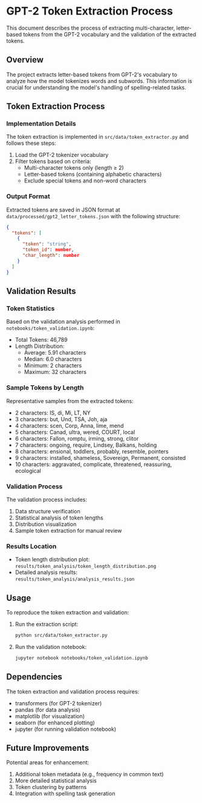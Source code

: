 # GPT-2 Token Extraction Process

This document describes the process of extracting multi-character, letter-based tokens from the GPT-2 vocabulary and the validation of the extracted tokens.

## Overview

The project extracts letter-based tokens from GPT-2's vocabulary to analyze how the model tokenizes words and subwords. This information is crucial for understanding the model's handling of spelling-related tasks.

## Token Extraction Process

### Implementation Details

The token extraction is implemented in `src/data/token_extractor.py` and follows these steps:

1. Load the GPT-2 tokenizer vocabulary
2. Filter tokens based on criteria:
   - Multi-character tokens only (length ≥ 2)
   - Letter-based tokens (containing alphabetic characters)
   - Exclude special tokens and non-word characters

### Output Format

Extracted tokens are saved in JSON format at `data/processed/gpt2_letter_tokens.json` with the following structure:

```json
{
  "tokens": [
    {
      "token": "string",
      "token_id": number,
      "char_length": number
    }
  ]
}
```

## Validation Results

### Token Statistics

Based on the validation analysis performed in `notebooks/token_validation.ipynb`:

- Total Tokens: 46,789
- Length Distribution:
  - Average: 5.91 characters
  - Median: 6.0 characters
  - Minimum: 2 characters
  - Maximum: 32 characters

### Sample Tokens by Length

Representative samples from the extracted tokens:

- 2 characters: IS, di, Mi, LT, NY
- 3 characters: but, Und, TSA, Joh, aja
- 4 characters: scen, Corp, Anna, lime, mend
- 5 characters: Canad, ultra, wered, COURT, local
- 6 characters: Fallon, romptu, irming, strong, clitor
- 7 characters: ongoing, require, Lindsey, Balkans, holding
- 8 characters: ensional, toddlers, probably, resemble, pointers
- 9 characters: installed, shameless, Sovereign, Permanent, consisted
- 10 characters: aggravated, complicate, threatened, reassuring, ecological

### Validation Process

The validation process includes:

1. Data structure verification
2. Statistical analysis of token lengths
3. Distribution visualization
4. Sample token extraction for manual review

### Results Location

- Token length distribution plot: `results/token_analysis/token_length_distribution.png`
- Detailed analysis results: `results/token_analysis/analysis_results.json`

## Usage

To reproduce the token extraction and validation:

1. Run the extraction script:
   ```bash
   python src/data/token_extractor.py
   ```

2. Run the validation notebook:
   ```bash
   jupyter notebook notebooks/token_validation.ipynb
   ```

## Dependencies

The token extraction and validation process requires:
- transformers (for GPT-2 tokenizer)
- pandas (for data analysis)
- matplotlib (for visualization)
- seaborn (for enhanced plotting)
- jupyter (for running validation notebook)

## Future Improvements

Potential areas for enhancement:
1. Additional token metadata (e.g., frequency in common text)
2. More detailed statistical analysis
3. Token clustering by patterns
4. Integration with spelling task generation 
